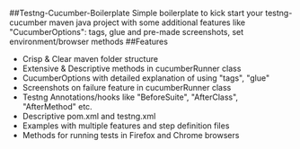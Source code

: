 ##Testng-Cucumber-Boilerplate
Simple boilerplate to kick start your testng-cucumber maven java project with some additional features like "CucumberOptions": tags, glue and pre-made screenshots, set environment/browser methods
##Features
* Crisp & Clear maven folder structure
* Extensive & Descriptive methods in cucumberRunner class
* CucumberOptions with detailed explanation of using "tags", "glue"
* Screenshots on failure feature in cucumberRunner class
* Testng Annotations/hooks like "BeforeSuite", "AfterClass", "AfterMethod" etc.
* Descriptive pom.xml and testng.xml
* Examples with multiple features and step definition files
* Methods for running tests in Firefox and Chrome browsers